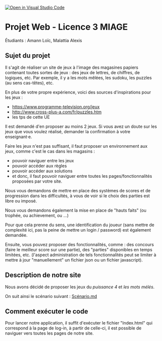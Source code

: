 [![Open in Visual Studio Code](https://classroom.github.com/assets/open-in-vscode-f059dc9a6f8d3a56e377f745f24479a46679e63a5d9fe6f495e02850cd0d8118.svg)](https://classroom.github.com/online_ide?assignment_repo_id=6693005&assignment_repo_type=AssignmentRepo)
# Projet Web - Licence 3 MIAGE

Étudiants : Amann Loïc, Malattia Alexis

## Sujet du projet

Il s'agit de réaliser un site de jeux à l'image des magasines papiers contenant toutes sortes de jeux : des jeux de lettres, de chiffres, de logiques, etc. Par exemple, il y a les mots mêlées, les sudoku, les puzzles (au sens cas-têtes), etc.

En plus de votre propre expérience, voici des sources d'inspirations pour les jeux :

- <https://www.programme-television.org/jeux>
- <http://www.cross-plus-a.com/fr/puzzles.htm>
- les tps de cette UE

Il est demandé d'en proposer au moins 2 jeux. Si vous avez un doute sur les jeux que vous voulez réalisé, demander la confirmation à votre enseignant·e.

Faire les jeux n'est pas suffisant, il faut proposer un environnement aux jeux, comme c'est le cas dans les magasins :

- pouvoir naviguer entre les jeux
- pouvoir accéder aux règles
- pouvoir accéder aux solutions
- et donc, il faut pouvoir naviguer entre toutes les pages/fonctionnalités proposées par votre site.

Nous vous demandons de mettre en place des systèmes de scores et de progression dans les difficultés, à vous de voir si le choix des parties est libre ou imposé.

Nous vous demandons également la mise en place de "hauts faits" (ou trophée, ou achievement, ou ...)

Pour que cela prenne du sens, une identification du joueur (sans mettre de complexité ici, pas la peine de mettre un login / password) est également demandée.

Ensuite, vous pouvez proposer des fonctionnalités, comme : des concours (faire le meilleur score sur une partie), des "parties" disponibles en temps limitées, etc. (l'aspect administration de tels fonctionnalités peut se limiter à mettre à jour "manuellement" un fichier json ou un fichier javascript).

## Description de notre site

Nous avons décidé de proposer les jeux du _puissance 4_ et _les mots mélés_.

On suit ainsi le scénario suivant : [Scénario.md](https://github.com/L3-Miage-2021-2022/projet-malattia-amann/blob/main/Files/Sc%C3%A9narios.md)

## Comment exécuter le code

Pour lancer notre application, il suffit d'exécuter le fichier "Index.html" qui correspond à la page de log-in, à partir de celle-ci, il est possible de naviguer vers toutes les pages de notre site.

